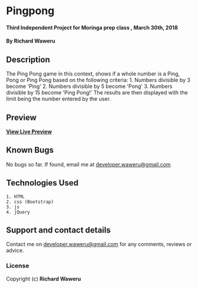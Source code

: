 # Pingpong
#### Third Independent Project for Moringa prep class , March 30th, 2018
#### By **Richard Waweru**

## Description
The Ping Pong game in this context, shows if a whole number is a Ping, Pong or Ping Pong based on the following criteria:
    1. Numbers divisible by 3 become 'Ping'
    2. Numbers divisible by 5 become 'Pong'
    3. Numbers divisible by 15 become 'Ping Pong!'
The results are then displayed with the limit being the number entered by the user.

## Preview
**[View Live Preview](https://devwaweru.github.io/Pingpong)**

## Known Bugs
No bugs so far. If found, email me at developer.waweru@gmail.com

## Technologies Used
    1. HTML
    2. css (Bootstrap)
    3. js
    4. jQuery

## Support and contact details
Contact me on developer.waweru@gmail.com for any comments, reviews or advice.

### License
Copyright (c) **Richard Waweru**
